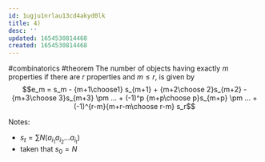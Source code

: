 ```yaml
---
id: 1ugju1nrlau13cd4akyd0lk
title: 4)
desc: ''
updated: 1654530814468
created: 1654530814468
---
```

#combinatorics #theorem 
The number of objects having exactly $m$ properties if there are $r$ properties and $m \leq r$, is given by
$$e_m = s_m - {m+1\choose1} s_{m+1} + {m+2\choose 2}s_{m+2} - {m+3\choose 3}s_{m+3} \pm ... + (-1)^p {m+p\choose p}s_{m+p} \pm ... + (-1)^{r-m}{m+r-m\choose r-m} s_r$$

Notes:
- $s_t= \sum N(a_{i_1}a_{i_2}...a_{i_t})$
- taken that $s_0 = N$

